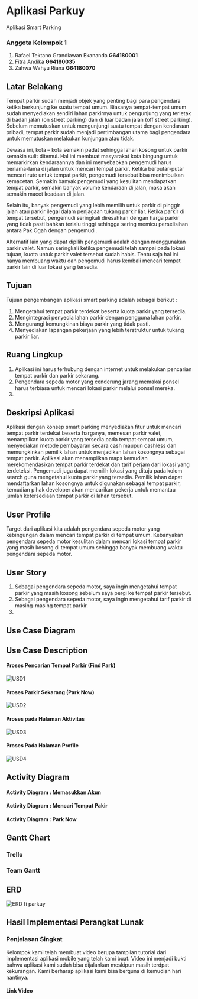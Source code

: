 # Aplikasi Parkuy

Aplikasi Smart Parking

### Anggota Kelompok 1
1. Rafael Tektano Grandiawan Ekananda **G64180001**
2. Fitra Andika **G64180035**
3. Zahwa Wahyu Riana **G64180070**

## Latar Belakang
Tempat parkir sudah menjadi objek yang penting bagi para pengendara ketika berkunjung ke suatu tempat umum. Biasanya tempat-tempat umum sudah menyediakan sendiri lahan parkirnya untuk pengunjung yang terletak di badan jalan (on street parking) dan di luar badan jalan (off street parking). Sebelum memutuskan untuk mengunjungi suatu tempat dengan kendaraan pribadi, tempat parkir sudah menjadi pertimbangan utama bagi pengendara untuk memutuskan melakukan kunjungan atau tidak. 

Dewasa ini, kota – kota semakin padat sehingga lahan kosong untuk parkir semakin sulit ditemui. Hal ini membuat masyarakat kota bingung untuk memarkirkan kendaraannya dan ini menyebabkan pengemudi harus berlama-lama di jalan untuk mencari tempat parkir. Ketika berputar-putar mencari rute untuk tempat parkir, pengemudi tersebut bisa menimbulkan kemacetan. Semakin banyak pengemudi yang kesulitan mendapatkan tempat parkir, semakin banyak volume kendaraan di jalan, maka akan semakin macet keadaan di jalan.

Selain itu, banyak pengemudi yang lebih memilih untuk parkir di pinggir jalan atau parkir ilegal dalam penjagaan tukang parkir liar. Ketika parkir di tempat tersebut, pengemudi seringkali diresahkan dengan harga parkir yang tidak pasti bahkan terlalu tinggi sehingga sering memicu perselisihan antara Pak Ogah dengan pengemudi.

Alternatif lain yang dapat dipilih pengemudi adalah dengan menggunakan parkir valet. Namun seringkali ketika pengemudi telah sampai pada lokasi tujuan, kuota untuk parkir valet tersebut sudah habis. Tentu saja hal ini hanya membuang waktu dan pengemudi harus kembali mencari tempat parkir lain di luar lokasi yang tersedia.


## Tujuan
Tujuan pengembangan aplikasi smart parking adalah sebagai berikut :
1. Mengetahui tempat parkir terdekat beserta kuota parkir yang tersedia.
2. Mengintegrasi penyedia lahan parkir dengan pengguna lahan parkir.
3. Mengurangi kemungkinan biaya parkir yang tidak pasti.
4. Menyediakan lapangan pekerjaan yang lebih terstruktur untuk tukang parkir liar.


## Ruang Lingkup
1. Aplikasi ini harus terhubung dengan internet untuk melakukan pencarian tempat parkir dan parkir sekarang.
2. Pengendara sepeda motor yang cenderung jarang memakai ponsel harus terbiasa untuk mencari lokasi parkir melalui ponsel mereka.
3. 

## Deskripsi Aplikasi
Aplikasi dengan konsep smart parking menyediakan fitur untuk mencari tempat parkir terdekat beserta harganya, memesan parkir valet, menampilkan kuota parkir yang tersedia pada tempat-tempat umum, menyediakan metode pembayaran secara cash maupun cashless dan memungkinkan pemilik lahan untuk menjadikan lahan kosongnya sebagai tempat parkir. Aplikasi akan menampilkan maps kemudian merekomendasikan tempat parkir terdekat dan tarif perjam dari lokasi yang terdeteksi. Pengemudi juga dapat memilih lokasi yang dituju pada kolom search guna mengetahui kuota parkir yang tersedia. Pemilik lahan dapat mendaftarkan lahan kosongnya untuk digunakan sebagai tempat parkir, kemudian pihak developer akan mencarikan pekerja untuk memantau jumlah ketersediaan tempat parkir di lahan tersebut.

## User Profile
Target dari aplikasi kita adalah pengendara sepeda motor yang kebingungan dalam mencari tempat parkir di tempat umum. Kebanyakan pengendara sepeda motor kesulitan dalam mencari lokasi tempat parkir yang masih kosong di tempat umum sehingga banyak membuang waktu pengendara sepeda motor.

## User Story
1. Sebagai pengendara sepeda motor, saya ingin mengetahui tempat parkir yang masih kosong sebelum saya pergi ke tempat parkir tersebut.
2. Sebagai pengendara sepeda motor, saya ingin mengetahui tarif parkir di masing-masing tempat parkir.
3. 

## Use Case Diagram

## Use Case Description

#### Proses Pencarian Tempat Parkir (Find Park)
![USD1](https://user-images.githubusercontent.com/47895564/82358903-5d714200-9a31-11ea-8322-26259f5d049d.jpg)

#### Proses Parkir Sekarang (Park Now)
![USD2](https://user-images.githubusercontent.com/47895564/82359245-da9cb700-9a31-11ea-9d85-ac0936e88365.jpg)

#### Proses pada Halaman Aktivitas
![USD3](https://user-images.githubusercontent.com/47895564/82359325-f3a56800-9a31-11ea-86bc-a35d9039f2ad.jpg)

#### Proses Pada Halaman Profile
![USD4](https://user-images.githubusercontent.com/47895564/82359347-fa33df80-9a31-11ea-84b6-b075c1a95e16.jpg)

## Activity Diagram

#### Activity Diagram : Memasukkan Akun

#### Activity Diagram : Mencari Tempat Pakir

#### Activity Diagram : Park Now

## Gantt Chart

### Trello

### Team Gantt

## ERD
![ERD fi parkuy](https://user-images.githubusercontent.com/47895564/82217034-09d4fa80-9944-11ea-8701-e8e7926632b9.png)


## Hasil Implementasi Perangkat Lunak

### Penjelasan Singkat
Kelompok kami telah membuat video berupa tampilan tutorial dari implementasi aplikasi mobile yang telah kami buat. Video ini menjadi bukti bahwa aplikasi kami sudah bisa dijalankan meskipun masih terdpat kekurangan. Kami berharap aplikasi kami bisa berguna di kemudian hari nantinya.

#### Link Video
